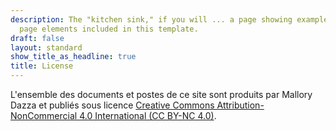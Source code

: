 ```yaml
---
description: The "kitchen sink," if you will ... a page showing examples of type and
  page elements included in this template.
draft: false
layout: standard
show_title_as_headline: true
title: License
---
```


L'ensemble des documents et postes de ce site sont produits par Mallory Dazza et publiés sous licence [Creative Commons Attribution-NonCommercial 4.0 International (CC BY-NC 4.0)](https://creativecommons.org/licenses/by/4.0/).

<center>
<i class="fab fa-creative-commons fa-2x"> </i> <i class="fab fa-creative-commons-by fa-2x"> </i> <i class="fab fa-creative-commons-nc fa-2x"> </i>
</center>